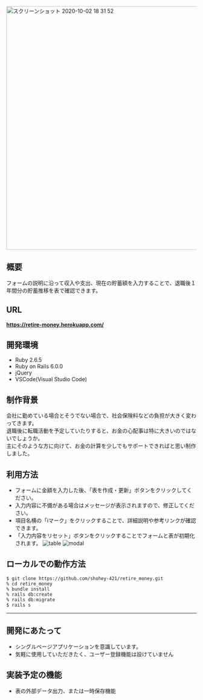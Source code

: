 <img width="643" alt="スクリーンショット 2020-10-02 18 31 52" src="https://user-images.githubusercontent.com/69449342/94909081-9809e180-04dd-11eb-93bc-8633e7d6e88a.png">

## 概要
フォームの説明に沿って収入や支出、現在の貯蓄額を入力することで、退職後１年間分の貯蓄推移を表で確認できます。

## URL
 **https://retire-money.herokuapp.com/**

## 開発環境 
- Ruby 2.6.5
- Ruby on Rails 6.0.0
- jQuery
- VSCode(Visual Studio Code)

## 制作背景
会社に勤めている場合とそうでない場合で、社会保険料などの負担が大きく変わってきます。  
退職後に転職活動を予定していたりすると、お金の心配事は特に大きいのではないでしょうか。  
主にそのような方に向けて、お金の計算を少しでもサポートできればと思い制作しました。

## 利用方法
- フォームに金額を入力した後、「表を作成・更新」ボタンをクリックしてください。
- 入力内容に不備がある場合はメッセージが表示されますので、修正してください。
- 項目名横の「iマーク」をクリックすることで、詳細説明や参考リンクが確認できます。
- 「入力内容をリセット」ボタンをクリックすることでフォームと表が初期化されます。
![table](https://user-images.githubusercontent.com/69449342/94896545-b1ecf980-04c8-11eb-87b9-abdfed6a5341.gif)
![modal](https://user-images.githubusercontent.com/69449342/94896540-af8a9f80-04c8-11eb-8abc-fb8b4e3d7435.gif)

## ローカルでの動作方法
`$ git clone https://github.com/shohey-421/retire_money.git`  
`% cd retire_money`  
`% bundle install`  
`% rails db:create`  
`% rails db:migrate`  
`$ rails s`  

- - -
## 開発にあたって
- シングルページアプリケーションを意識しています。
- 気軽に使用していただきたく、ユーザー登録機能は設けていません 

## 実装予定の機能
- 表の外部データ出力、または一時保存機能
